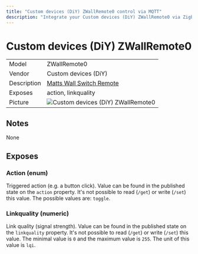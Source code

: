 ```yaml
---
title: "Custom devices (DiY) ZWallRemote0 control via MQTT"
description: "Integrate your Custom devices (DiY) ZWallRemote0 via Zigbee2MQTT with whatever smart home infrastructure you are using without the vendors bridge or gateway."
---
```


<!-- !!!! -->
<!-- ATTENTION: This file is auto-generated through docgen! -->
<!-- You can only edit the "## Notes"-Section. -->
<!-- !!!! -->

# Custom devices (DiY) ZWallRemote0

|     |     |
|-----|-----|
| Model | ZWallRemote0  |
| Vendor  | Custom devices (DiY)  |
| Description | [Matts Wall Switch Remote](https://github.com/mattlokes/ZWallRemote) |
| Exposes | action, linkquality |
| Picture | ![Custom devices (DiY) ZWallRemote0](https://psi-4ward.github.io/zigbee2mqtt.io/images/devices/ZWallRemote0.jpg) |


## Notes

None



## Exposes

### Action (enum)
Triggered action (e.g. a button click).
Value can be found in the published state on the `action` property.
It's not possible to read (`/get`) or write (`/set`) this value.
The possible values are: `toggle`.

### Linkquality (numeric)
Link quality (signal strength).
Value can be found in the published state on the `linkquality` property.
It's not possible to read (`/get`) or write (`/set`) this value.
The minimal value is `0` and the maximum value is `255`.
The unit of this value is `lqi`.

